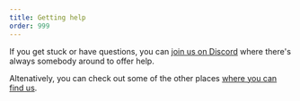 ```yaml
---
title: Getting help
order: 999
---
```


If you get stuck or have questions, you can [join us on Discord](https://discord.freesewing.org/) where there's always somebody around to offer help.

Altenatively, you can check out some of the other places [where you can find us](/community/where/).
